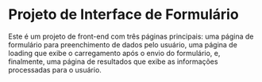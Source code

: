 # Projeto de Interface de Formulário

Este é um projeto de front-end com três páginas principais: uma página de formulário para preenchimento de dados pelo usuário, uma página de loading que exibe o carregamento após o envio do formulário, e, finalmente, uma página de resultados que exibe as informações processadas para o usuário.
